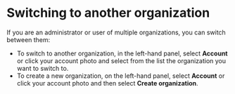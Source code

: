 # Switching to another organization

If you are an administrator or user of multiple organizations, you can switch between them:

* To switch to another organization, in the left-hand panel, select **Account** or click your account photo and select from the list the organization you want to switch to.
* To create a new organization, on the left-hand panel, select **Account** or click your account photo and then select **Create organization**.


